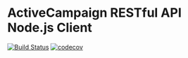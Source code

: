 # ActiveCampaign RESTful API Node.js Client

[![Build Status](https://travis-ci.com/android86/activecampaign.svg?branch=master)](https://travis-ci.com/android86/activecampaign)
[![codecov](https://codecov.io/gh/android86/activecampaign/branch/master/graph/badge.svg)](https://codecov.io/gh/android86/activecampaign)
